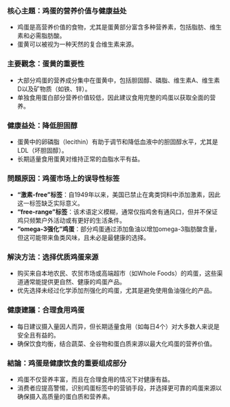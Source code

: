 ### 核心主題：鸡蛋的营养价值与健康益处  
- 鸡蛋是高营养价值的食物，尤其是蛋黄部分富含多种营养素，包括脂肪、维生素和必需脂肪酸。  
- 蛋黄可以被视为一种天然的复合维生素来源。  

### 主要觀念：蛋黄的重要性  
- 大部分鸡蛋的营养成分集中在蛋黄中，包括胆固醇、磷脂、维生素A、维生素D以及矿物质（如铁、锌）。  
- 单独食用蛋白部分营养价值较低，因此建议食用完整的鸡蛋以获取全面的营养。  

### 健康益处：降低胆固醇  
- 蛋黄中的卵磷脂（lecithin）有助于调节和降低血液中的胆固醇水平，尤其是LDL（坏胆固醇）。  
- 长期适量食用蛋黄对维持正常的血脂水平有益。  

### 問題原因：鸡蛋市场上的误导性标签  
- **“激素-free”标签**：自1949年以来，美国已禁止在禽类饲料中添加激素，因此这一标签缺乏实际意义。  
- **“free-range”标签**：该术语定义模糊，通常仅指鸡舍有通风口，但并不保证鸡只频繁户外活动或有更好的生活条件。  
- **“omega-3强化”鸡蛋**：部分鸡蛋通过添加鱼油以增加omega-3脂肪酸含量，但这可能带来鱼类风味，且未必是最健康的选择。  

### 解決方法：选择优质鸡蛋来源  
- 购买来自本地农民、农贸市场或高端超市（如Whole Foods）的鸡蛋，这些渠道通常能提供更自然、健康的鸡蛋产品。  
- 优先选择未经过化学添加剂强化的鸡蛋，尤其是避免使用鱼油强化的产品。  

### 健康建議：合理食用鸡蛋  
- 每日建议摄入量因人而异，但长期适量食用（如每日4个）对大多数人来说是安全且有益的。  
- 确保饮食均衡，结合蔬菜、全谷物和蛋白质来源以最大化鸡蛋的营养价值。  

### 結論：鸡蛋是健康饮食的重要组成部分  
- 鸡蛋不仅营养丰富，而且在合理食用的情况下对健康有益。  
- 消费者应提高警惕，识别鸡蛋标签中的营销手段，并选择更可靠的鸡蛋来源以确保摄入高质量的蛋白质和营养素。